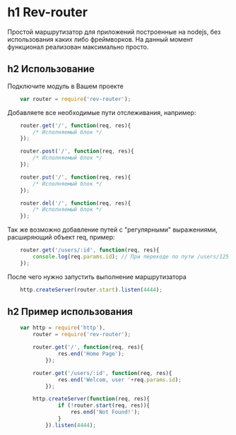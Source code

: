 h1 Rev-router
=====================
Простой маршрутизатор для приложений построенные на nodejs, без использования каких либо фреймворков.
На данный момент функционал реализован максимально просто. 

h2 Использование
-----------------------------------
Подключите модуль в Вашем проекте
```js
	var router = require('rev-router');
```

Добавляете все необходимые пути отслеживания, например:
```js
	router.get('/', function(req, res){
		/* Исполняемый блок */
	});

	router.post('/', function(req, res){
		/* Исполняемый блок */
	});

	router.put('/', function(req, res){
		/* Исполняемый блок */
	});

	router.del('/', function(req, res){
		/* Исполняемый блок */
	});
```
Так же возможно добавление путей с "регулярными" выражениями, расширяющий объект req, пример:
```js
	router.get('/users/:id', function(req, res){
		console.log(req.params.id); // При переходе по пути /users/125 выведет в консоль 125
	});
```
После чего нужно запустить выполнение маршрутизатора
```js
	http.createServer(router.start).listen(4444);
```

h2 Пример использования
-----------------------------------
```js
	var http = require('http'),
		router = require('rev-router');

		router.get('/', function(req, res){
				res.end('Home Page');
			});

		router.get('/users/:id', function(req, res){
				res.end('Welcom, user '+req.params.id);
			});

		http.createServer(function(req, res){
			    if (!router.start(req, res)){
	    		    res.end('Not Found!');
	    		}
			}).listen(4444);
```